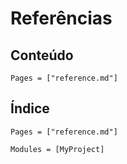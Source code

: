 # Referências

## Conteúdo

```@contents
Pages = ["reference.md"]
```

## Índice

```@index
Pages = ["reference.md"]
```

```@autodocs
Modules = [MyProject]
```